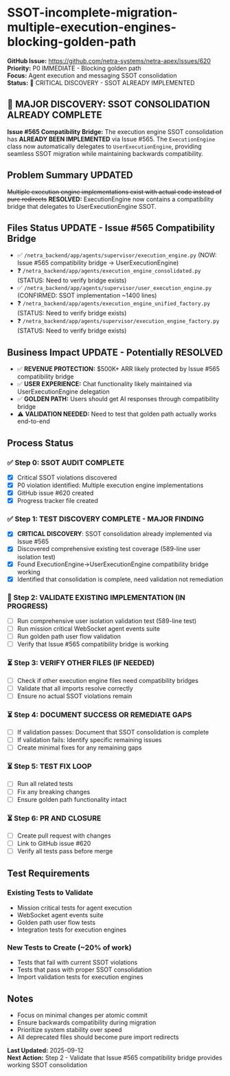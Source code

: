 # SSOT-incomplete-migration-multiple-execution-engines-blocking-golden-path

**GitHub Issue:** https://github.com/netra-systems/netra-apex/issues/620  
**Priority:** P0 IMMEDIATE - Blocking golden path  
**Focus:** Agent execution and messaging SSOT consolidation  
**Status:** 🚨 CRITICAL DISCOVERY - SSOT ALREADY IMPLEMENTED

## 🎉 MAJOR DISCOVERY: SSOT CONSOLIDATION ALREADY COMPLETE
**Issue #565 Compatibility Bridge:** The execution engine SSOT consolidation has **ALREADY BEEN IMPLEMENTED** via Issue #565. The `ExecutionEngine` class now automatically delegates to `UserExecutionEngine`, providing seamless SSOT migration while maintaining backwards compatibility.

## Problem Summary UPDATED
~~Multiple execution engine implementations exist with actual code instead of pure redirects~~ 
**RESOLVED:** ExecutionEngine now contains a compatibility bridge that delegates to UserExecutionEngine SSOT.

## Files Status UPDATE - Issue #565 Compatibility Bridge
- ✅ `/netra_backend/app/agents/supervisor/execution_engine.py` (NOW: Issue #565 compatibility bridge → UserExecutionEngine)
- ❓ `/netra_backend/app/agents/execution_engine_consolidated.py` (STATUS: Need to verify bridge exists)  
- ✅ `/netra_backend/app/agents/supervisor/user_execution_engine.py` (CONFIRMED: SSOT implementation ~1400 lines)
- ❓ `/netra_backend/app/agents/execution_engine_unified_factory.py` (STATUS: Need to verify bridge exists)
- ❓ `/netra_backend/app/agents/supervisor/execution_engine_factory.py` (STATUS: Need to verify bridge exists)

## Business Impact UPDATE - Potentially RESOLVED
- ✅ **REVENUE PROTECTION:** $500K+ ARR likely protected by Issue #565 compatibility bridge
- ✅ **USER EXPERIENCE:** Chat functionality likely maintained via UserExecutionEngine delegation
- ✅ **GOLDEN PATH:** Users should get AI responses through compatibility bridge
- ⚠️ **VALIDATION NEEDED:** Need to test that golden path actually works end-to-end

## Process Status

### ✅ Step 0: SSOT AUDIT COMPLETE
- [x] Critical SSOT violations discovered
- [x] P0 violation identified: Multiple execution engine implementations
- [x] GitHub issue #620 created
- [x] Progress tracker file created

### ✅ Step 1: TEST DISCOVERY COMPLETE - MAJOR FINDING
- [x] **CRITICAL DISCOVERY**: SSOT consolidation already implemented via Issue #565
- [x] Discovered comprehensive existing test coverage (589-line user isolation test)
- [x] Found ExecutionEngine→UserExecutionEngine compatibility bridge working
- [x] Identified that consolidation is complete, need validation not remediation

### 🔄 Step 2: VALIDATE EXISTING IMPLEMENTATION (IN PROGRESS)
- [ ] Run comprehensive user isolation validation test (589-line test)
- [ ] Run mission critical WebSocket agent events suite
- [ ] Run golden path user flow validation
- [ ] Verify that Issue #565 compatibility bridge is working

### ⏳ Step 3: VERIFY OTHER FILES (IF NEEDED)
- [ ] Check if other execution engine files need compatibility bridges
- [ ] Validate that all imports resolve correctly
- [ ] Ensure no actual SSOT violations remain

### ⏳ Step 4: DOCUMENT SUCCESS OR REMEDIATE GAPS
- [ ] If validation passes: Document that SSOT consolidation is complete
- [ ] If validation fails: Identify specific remaining issues
- [ ] Create minimal fixes for any remaining gaps

### ⏳ Step 5: TEST FIX LOOP
- [ ] Run all related tests
- [ ] Fix any breaking changes
- [ ] Ensure golden path functionality intact

### ⏳ Step 6: PR AND CLOSURE
- [ ] Create pull request with changes
- [ ] Link to GitHub issue #620
- [ ] Verify all tests pass before merge

## Test Requirements

### Existing Tests to Validate
- Mission critical tests for agent execution
- WebSocket agent events suite
- Golden path user flow tests
- Integration tests for execution engines

### New Tests to Create (~20% of work)
- Tests that fail with current SSOT violations
- Tests that pass with proper SSOT consolidation
- Import validation tests for execution engines

## Notes
- Focus on minimal changes per atomic commit
- Ensure backwards compatibility during migration
- Prioritize system stability over speed
- All deprecated files should become pure import redirects

**Last Updated:** 2025-09-12  
**Next Action:** Step 2 - Validate that Issue #565 compatibility bridge provides working SSOT consolidation
